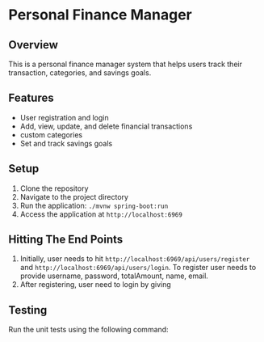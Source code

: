 # Personal Finance Manager

## Overview
This is a personal finance manager system that helps users track their transaction, categories, and savings goals. 

## Features
- User registration and login
- Add, view, update, and delete financial transactions
- custom categories
- Set and track savings goals

## Setup
1. Clone the repository
2. Navigate to the project directory
3. Run the application: `./mvnw spring-boot:run`
4. Access the application at `http://localhost:6969`

## Hitting The End Points
1. Initially, user needs to hit `http://localhost:6969/api/users/register` and `http://localhost:6969/api/users/login`. To register user needs to provide username, password, totalAmount, name, email.
2. After registering, user need to login by giving

## Testing
Run the unit tests using the following command:
